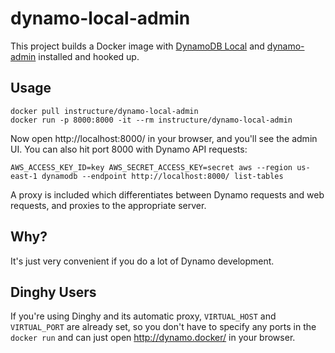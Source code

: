 # dynamo-local-admin

This project builds a Docker image with [DynamoDB Local](http://docs.aws.amazon.com/amazondynamodb/latest/developerguide/DynamoDBLocal.html) and [dynamo-admin](https://github.com/aaronshaf/dynamodb-admin) installed and hooked up.

## Usage

```
docker pull instructure/dynamo-local-admin
docker run -p 8000:8000 -it --rm instructure/dynamo-local-admin
```

Now open http://localhost:8000/ in your browser, and you'll see the admin UI. You can also hit port 8000 with Dynamo API requests:

```
AWS_ACCESS_KEY_ID=key AWS_SECRET_ACCESS_KEY=secret aws --region us-east-1 dynamodb --endpoint http://localhost:8000/ list-tables
```

A proxy is included which differentiates between Dynamo requests and web requests, and proxies to the appropriate server.

## Why?

It's just very convenient if you do a lot of Dynamo development.

## Dinghy Users

If you're using Dinghy and its automatic proxy, `VIRTUAL_HOST` and `VIRTUAL_PORT` are already set, so you don't have to specify any ports in the `docker run` and can just open http://dynamo.docker/ in your browser.
